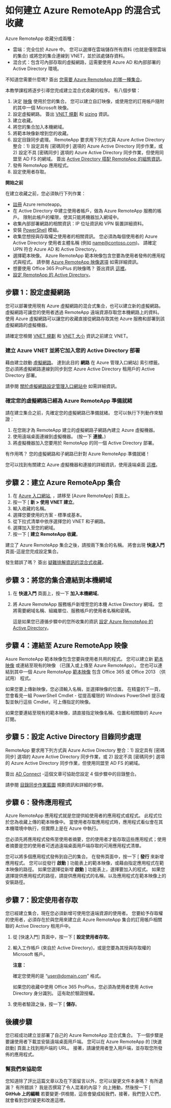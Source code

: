 <properties 
    pageTitle="如何建立 Azure RemoteApp 的混合式收藏 | Microsoft Azure" 
    description="了解如何建立連接內部網路的 RemoteApp 部署。" 
    services="remoteapp" 
    documentationCenter="" 
    authors="lizap" 
    manager="mbaldwin" 
    editor=""/>

<tags 
    ms.service="remoteapp" 
    ms.workload="compute" 
    ms.tgt_pltfrm="na" 
    ms.devlang="na" 
    ms.topic="article" 
    ms.date="11/04/2015" 
    ms.author="elizapo"/>

# 如何建立 Azure RemoteApp 的混合式收藏

Azure RemoteApp 收藏分成兩種： 

- 雲端：完全位於 Azure 中。 您可以選擇在雲端儲存所有資料 (也就是僅限雲端的集合) 或將您的集合連線到 VNET，並於該處儲存資料。   
- 混合式：包含可內部存取的虛擬網路，這需要使用 Azure AD 和內部部署的 Active Directory 環境。

不知道您需要什麼嗎? 簽出 [您需要 Azure RemoteApp 的哪一種集合](remoteapp-collections.md)。

本教學課程將逐步引導您完成建立混合式收藏的程序。 有八個步驟： 

1.  決定 [映像](remoteapp-imageoptions.md) 使用於您的集合。 您可以建立自訂映像，或使用您的訂用帳戶隨附的其中一個 Microsoft 映像。
2. 設定虛擬網路。 簽出 [VNET 規劃](remoteapp-planvpn.md) 和 [sizing](remoteapp-vnetsizing.md) 資訊。
2.  建立收藏。
2.  將您的集合加入本機網域。
3.  將範本映像新增到您的收藏。
4.  設定目錄同步處理。 RemoteApp 要求用下列方式與 Azure Active Directory 整合：1) 設定具有 [密碼同步] 選項的 Azure Active Directory 同步作業，或 2) 設定不具 [密碼同步] 選項的 Azure Active Directory 同步作業，但使用同盟至 AD FS 的網域。 簽出 [Active Directory 搭配 RemoteApp 的組態資訊](remoteapp-ad.md)。
5.  發佈 RemoteApp 應用程式。
6.  設定使用者存取。

**開始之前**

在建立收藏之前，您必須執行下列作業：

- [註冊](http://azure.microsoft.com/services/remoteapp/) Azure remoteapp。 
- 在 Active Directory 中建立使用者帳戶，做為 Azure RemoteApp 服務的帳戶。 限制此帳戶的權限，使其只能將機器加入網域中。
- 收集內部部署網路的相關資訊：IP 位址資訊和 VPN 裝置詳細資料。
- 安裝 [PowerShell](../install-configure-powershell.md) 模組。
- 收集您想授與存取權之使用者的相關資訊。 您必須為每個使用者的 Azure Active Directory 使用者主體名稱 (例如 name@contoso.com)。 請確定 UPN 符合 Azure AD 和 Active Directory。
- 選擇範本映像。 Azure RemoteApp 範本映像包含您要為使用者發佈的應用程式與程式。 請參閱 [Azure RemoteApp 映像選項](remoteapp-imageoptions.md) 如需詳細資訊。 
- 想要使用 Office 365 ProPlus 的映像嗎？ 簽出資訊 [這裡](remoteapp-officesubscription.md)。
- [設定 RemoteApp 的 Active Directory](remoteapp-ad.md)。



## 步驟 1：設定虛擬網路
您可以部署使用現有 Azure 虛擬網路的混合式集合，也可以建立新的虛擬網路。 虛擬網路可讓您的使用者透過 RemoteApp 遠端資源存取您本機網路上的資料。 使用 Azure 虛擬網路可以讓您的收藏直接從網路存取其他 Azure 服務和部署到該虛擬網路的虛擬機器。

請確定您檢閱 [VNET 規劃](remoteapp-planvnet.md) 和 [VNET 大小](remoteapp-vnetsizing.md) 資訊之前建立 VNET。

### 建立 Azure VNET 並將它加入您的 Active Directory 部署

藉由建立啟動 [虛擬網路](../virtual-network/virtual-networks-create-vnet.md)。 達到此目的 **網路** 在 Azure 管理入口網站] 索引標籤。 您必須將虛擬網路連線到同步到您 Azure Active Directory 租用戶的 Active Directory 部署。

請參閱 [關於虛擬網路設定管理入口網站中](../virtual-network/virtual-networks-settings.md) 如需詳細資訊。

### 確定您的虛擬網路已經為 Azure RemoteApp 準備就緒
請在建立集合之前，先確定您的虛擬網路已準備就緒。 您可以執行下列動作來驗證：

1. 在您剛才為 RemoteApp 建立的虛擬網路子網路內建立 Azure 虛擬機器。
2. 使用遠端桌面連線到虛擬機器。 (按一下 **連接**。)
3. 將虛擬機器加入您要用於 RemoteApp 的同一個 Active Directory 部署。

有作用嗎？ 您的虛擬網路和子網路已針對 Azure RemoteApp 準備就緒！

您可以找到有關建立 Azure 虛擬機器和連接的詳細資訊，使用遠端桌面 [這裡](https://msdn.microsoft.com/library/azure/jj156003.aspx)。

## 步驟 2：建立 Azure RemoteApp 集合 ##



1. 在 [Azure 入口網站](http://manage.windowsazure.com), ，請移至 [Azure RemoteApp] 頁面上。
2. 按一下 [ **新 > 使用 VNET 建立**。
3. 輸入收藏的名稱。
4. 選擇您要使用的方案 - 標準或基本。
5. 從下拉式清單中依序選擇您的 VNET 和子網路。
6. 選擇加入至您的網域。
5. 按一下 [ **建立 RemoteApp 收藏**。

建立了 Azure RemoteApp 集合之後，請按兩下集合的名稱。 將會出現 **快速入門** 頁面-這是您完成設定集合。

發生錯誤了嗎？ 簽出 [疑難排解資訊的混合式收藏](remoteapp-hybridtrouble.md)。

## 步驟 3：將您的集合連結到本機網域 ##

 
1. 在 **快速入門** 頁面上，按一下 **加入本機網域**。
2. 將 Azure RemoteApp 服務帳戶新增至您的本機 Active Directory 網域。 您將需要網域名稱、組織單位、服務帳戶的使用者名稱和密碼。 

    這是如果您已遵循步驟中的您所收集的資訊 [設定 Azure RemoteApp 的 Active Directory](remoteapp-ad.md)。


## 步驟 4：連結至 Azure RemoteApp 映像 ##

Asure RemoteApp 範本映像包含您要與使用者共用的程式。 您可以建立新 [範本映像](remoteapp-imageoptions.md) 或連結至現有的映像 （已匯入或上傳至 Azure RemoteApp）。 您也可以連結到其中一個 Azure RemoteApp [範本映像](remoteapp-images.md) 包含 Office 365 或 Office 2013 （供試用） 程式。 

如果您要上傳新映像，您必須輸入名稱，並選擇映像的位置。 在精靈的下一頁，您會看見一組 PowerShell Cmdlet - 從提高權限的 Windows PowerShell 提示複製並執行這些 Cmdlet，可上傳指定的映像。

如果您要連結至現有的範本映像，請直接指定映像名稱、位置和相關聯的 Azure 訂閱。



## 步驟 5：設定 Active Directory 目錄同步處理 ##

RemoteApp 要求用下列方式與 Azure Active Directory 整合：1) 設定具有 [密碼同步] 選項的 Azure Active Directory 同步作業，或 2) 設定不具 [密碼同步] 選項的 Azure Active Directory 同步作業，但使用同盟至 AD FS 的網域。 

簽出 [AD Connect](http://blogs.technet.com/b/ad/archive/2014/08/04/connecting-ad-and-azure-ad-only-4-clicks-with-azure-ad-connect.aspx) -這個文章可協助您設定 4 個步驟中的目錄整合。

請參閱 [目錄同步作業藍圖](http://msdn.microsoft.com//library/azure/hh967642.aspx) 規劃資訊和詳細的步驟。

## 步驟 6：發佈應用程式 ##

Azure RemoteApp 應用程式就是您提供給使用者的應用程式或程式。 此程式位於您為收藏上傳的範本映像中。 當使用者存取應用程式時，應用程式看似會在其本機環境中執行，但實際上是在 Azure 中執行。 

您必須先將應用程式發佈至使用者摘要，您的使用者才能存取這些應用程式；使用者摘要是您的使用者可透過遠端桌面用戶端存取的可用應用程式清單。
 
您可以將多個應用程式發佈到自己的集合。 在發佈頁面中，按一下 [ **發行** 來新增應用程式。 您可以從發行 **啟動** ] 功能表上的範本映像，或藉由指定應用程式在範本映像的路徑。 如果您選擇從新增 **啟動** ] 功能表上，選擇要加入的程式。 如果您選擇提供應用程式的路徑，請提供應用程式的名稱，以及應用程式在範本映像上的安裝路徑。

## 步驟 7：設定使用者存取 ##

您已經建立集合，現在您必須新增可使用您遠端資源的使用者。 您要給予存取權的使用者，必須存在於與您用來建立此 Azure RemoteApp 集合的訂用帳戶相關聯的 Active Directory 租用戶中。

1.  從 [快速入門] 頁面中，按一下 [ **設定使用者存取**。 
2.  輸入工作帳戶 (來自於 Active Directory)，或是您要為其授與存取權的 Microsoft 帳戶。

    **注意：** 

    確定您使用的是 “user@domain.com” 格式。

    如果您的收藏中使用 Office 365 ProPlus，您必須為使用者使用 Active Directory 身分識別。 這有助於驗證授權。 


3.  使用者驗證之後，按一下 [ **儲存**。


## 後續步驟 ##
您已經成功建立並部署了自己的 Azure RemoteApp 混合式集合。 下一個步驟是要讓使用者下載並安裝遠端桌面用戶端。 您可以在 Azure RemoteApp 的 [快速啟動] 頁面上找到用戶端的 URL。 接著，請讓使用者登入用戶端，並存取您所發佈的應用程式。


 
### 幫我們來協助您 
您知道除了評比這篇文章以及在下面留言以外，您可以變更文件本身嗎？ 有所遺漏？ 有所錯誤？ 我是否撰寫了令人混淆的內容？ 向上捲動，然後按一下 [ **GitHub 上的編輯** 若要變更-供檢閱，這些會變成給我們，接著，我們登入它們，就會看到您的變更和改進這裡。

